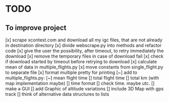 # TODO

## To improve project

[x] scrape xcontest.com and download all my igc files, that are not already in destination directory
[x] divide webscrape.py into methods and refactor code
[x] give the user the possibility, after timeout, to retry immediately the download
[x] remove the temporary files in case of download fail
[x] check if download started by timeout before retrying to download
[x] calculate mean of data in multiple_flights.py
[x] move constants from single_flight.py to separate file
[x] format multiple pretty for printing
[~] add to multiple_flights.py:
    [~] mean flight time
    [] total flight time
    [] total km (with map implementation maybe)
    [] time format
[] check time. maybe utc.
[] make a GUI
[] add Graphic of altitude variations
[] include 3D Map with gps track
[] think of alternative data structures to lists
